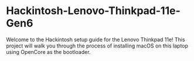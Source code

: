 # Hackintosh-Lenovo-Thinkpad-11e-Gen6
Welcome to the Hackintosh setup guide for the Lenovo Thinkpad 11e! This project will walk you through the process of installing macOS on this laptop using OpenCore as the bootloader.
